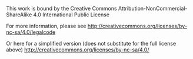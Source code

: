 This work is bound by the Creative Commons Attribution-NonCommercial-ShareAlike 4.0 International Public License

For more information, please see
<http://creativecommons.org/licenses/by-nc-sa/4.0/legalcode>

Or here for a simplified version (does not substitute for the full license above)
<http://creativecommons.org/licenses/by-nc-sa/4.0/>
